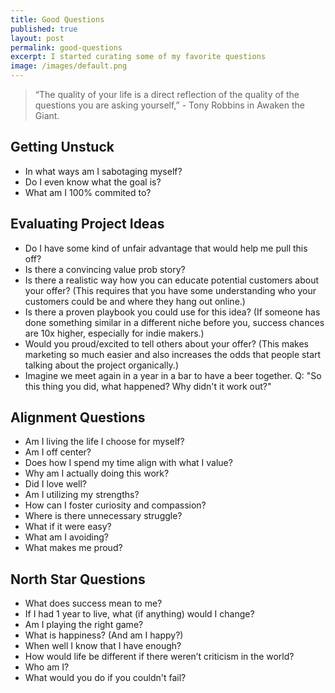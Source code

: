 ```yaml
---
title: Good Questions
published: true
layout: post
permalink: good-questions
excerpt: I started curating some of my favorite questions
image: /images/default.png
---
```


> “The quality of your life is a direct reflection of the quality of the questions you are asking yourself,” - Tony Robbins in Awaken the Giant.


## Getting Unstuck

* In what ways am I sabotaging myself?
* Do I even know what the goal is?
* What am I 100% commited to?


## Evaluating Project Ideas


* Do I have some kind of unfair advantage that would help me pull this off?
* Is there a convincing value prob story?
* Is there a realistic way how you can educate potential customers about your offer? (This requires that you have some understanding who your customers could be and where they hang out online.)
* Is there a proven playbook you could use for this idea? (If someone has done something similar in a different niche before you, success chances are 10x higher, especially for indie makers.)
* Would you proud/excited to tell others about your offer? (This makes marketing so much easier and also increases the odds that people start talking about the project organically.)
* Imagine we meet again in a year in a bar to have a beer together. Q: "So this thing you did, what happened? Why didn't it work out?"

## Alignment Questions

* Am I living the life I choose for myself?
* Am I off center?
* Does how I spend my time align with what I value?
* Why am I actually doing this work?
* Did I love well?
* Am I utilizing my strengths?
* How can I foster curiosity and compassion?
* Where is there unnecessary struggle?
* What if it were easy?
* What am I avoiding?
* What makes me proud?

## North Star Questions

* What does success mean to me?
* If I had 1 year to live, what (if anything) would I change?
* Am I playing the right game?
* What is happiness? (And am I happy?)
* When well I know that I have enough?
* How would life be different if there weren’t criticism in the world?
* Who am I?
* What would you do if you couldn't fail?

